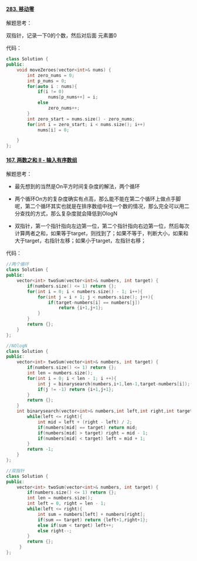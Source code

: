#### [283. 移动零](https://leetcode-cn.com/problems/move-zeroes/)

解题思考：

双指针，记录一下0的个数，然后对后面 元素置0



代码：

```cc
class Solution {
public:
    void moveZeroes(vector<int>& nums) {
        int zero_nums = 0;
        int p_nums = 0;
        for(auto i : nums){
            if(i != 0)
                nums[p_nums++] = i;
            else 
                zero_nums++;
        }
        int zero_start = nums.size() - zero_nums;
        for(int i = zero_start; i < nums.size(); i++)
            nums[i] = 0;

    }
};
```





#### [167. 两数之和 II - 输入有序数组](https://leetcode-cn.com/problems/two-sum-ii-input-array-is-sorted/)

解题思考：

* 最先想到的当然是On平方时间复杂度的解法，两个循环
* 两个循环On方的复杂度确实有点高，那么能不能在第二个循环上做点手脚呢，第二个循环其实也就是在排序数组中找一个数的情况，那么完全可以用二分查找的方式，那么复杂度就会降低到OlogN

* 双指针，第一个指针指向左边第一位，第二个指针指向右边第一位，然后每次计算两者之和，如果等于target，则找到了；如果不等于，判断大小，如果和大于target，右指针左移；如果小于target，左指针右移；

代码：

```cc
//两个循环
class Solution {
public:
    vector<int> twoSum(vector<int>& numbers, int target) {
        if(numbers.size() <= 1) return {};
        for(int i = 0; i < numbers.size() - 1; i++){
            for(int j = i + 1; j < numbers.size(); j++){
                if(target-numbers[i] == numbers[j])
                    return {i+1,j+1};
            }
        }
        return {};
    }
};

//NOlogN
class Solution {
public:
    vector<int> twoSum(vector<int>& numbers, int target) {
        if(numbers.size() <= 1) return {};
        int len = numbers.size();
        for(int i = 0; i < len - 1; i ++){
            int j = binarysearch(numbers,i+1,len-1,target-numbers[i]);
            if(j != -1) return {i+1,j+1};
        }
        return {};
    }
    int binarysearch(vector<int>& numbers,int left,int right,int target){
        while(left <= right){
            int mid = left + (right - left) / 2;
            if(numbers[mid] == target) return mid;
            if(numbers[mid] > target) right = mid - 1;
            if(numbers[mid] < target) left = mid + 1;
        }
        return -1;
    }
};

//双指针
class Solution {
public:
    vector<int> twoSum(vector<int>& numbers, int target) {
        if(numbers.size() <= 1) return {};
        int len = numbers.size();
        int left = 0, right = len - 1;
        while(left <= right){
            int sum = numbers[left] + numbers[right];
            if(sum == target) return {left+1,right+1};
            else if(sum < target) left++;
            else right--;
        }
        return {};
     }
};
```

